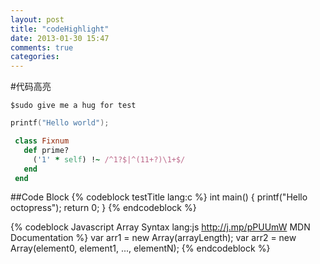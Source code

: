 ```yaml
---
layout: post
title: "codeHighlight"
date: 2013-01-30 15:47
comments: true
categories: 
---
```


#代码高亮

```
$sudo give me a hug for test

```
``` c test
printf("Hello world");
```

``` ruby Discover if a number is prime http://www.noulakaz.net/weblog/2007/03/18/a-regular-expression-to-check-for-prime-numbers/ Source Article
 class Fixnum
   def prime?
     ('1' * self) !~ /^1?$|^(11+?)\1+$/
   end
 end
```


##Code Block
{% codeblock testTitle lang:c %}
int main()
{
	printf("Hello octopress");
	return 0;
}
{% endcodeblock %}


{% codeblock Javascript Array Syntax lang:js http://j.mp/pPUUmW MDN Documentation %}
var arr1 = new Array(arrayLength);
var arr2 = new Array(element0, element1, ..., elementN);
{% endcodeblock %}
